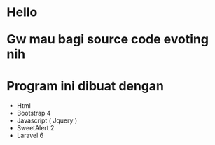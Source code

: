 <h1>Hello</>
<p>Gw mau bagi source code evoting nih</p>

<h1>Program ini dibuat dengan</h1>
<ul>
    <li>Html</li>
    <li>Bootstrap 4</li>
    <li>Javascript ( Jquery )</li>
    <li>SweetAlert 2</li>
    <li>Laravel 6</li>
</ul>
